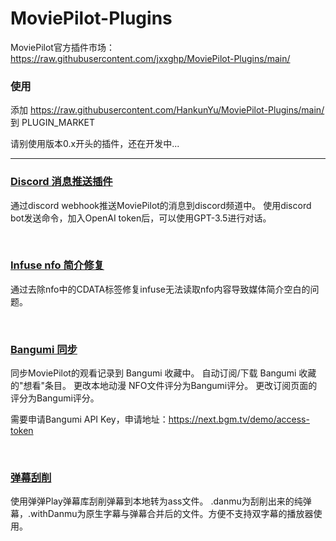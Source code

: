 # MoviePilot-Plugins
MoviePilot官方插件市场：https://raw.githubusercontent.com/jxxghp/MoviePilot-Plugins/main/

### 使用

添加 https://raw.githubusercontent.com/HankunYu/MoviePilot-Plugins/main/ 到 PLUGIN_MARKET

请别使用版本0.x开头的插件，还在开发中...

---

### [Discord 消息推送插件](plugins/discord/README.md)

通过discord webhook推送MoviePilot的消息到discord频道中。
使用discord bot发送命令，加入OpenAI token后，可以使用GPT-3.5进行对话。

</br>

### [Infuse nfo 简介修复](plugins/rmcdata/README.md)

通过去除nfo中的CDATA标签修复infuse无法读取nfo内容导致媒体简介空白的问题。

</br>

### [Bangumi 同步](plugins/bangumi/README.md)

同步MoviePilot的观看记录到 Bangumi 收藏中。
自动订阅/下载 Bangumi 收藏的"想看"条目。
更改本地动漫 NFO文件评分为Bangumi评分。
更改订阅页面的评分为Bangumi评分。

需要申请Bangumi API Key，申请地址：https://next.bgm.tv/demo/access-token

</br>

### [弹幕刮削](plugins/danmu/README.md)

使用弹弹Play弹幕库刮削弹幕到本地转为ass文件。
.danmu为刮削出来的纯弹幕，.withDanmu为原生字幕与弹幕合并后的文件。方便不支持双字幕的播放器使用。
